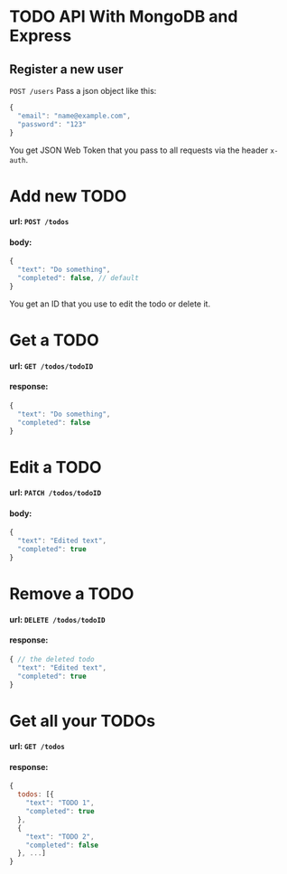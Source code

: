 # TODO API With MongoDB and Express
 ## Register a new user
 `POST /users`
 Pass a json object like this:
```javascript
{
  "email": "name@example.com",
  "password": "123"
}
```

You get JSON Web Token that you pass to all requests via the header `x-auth`.

# Add new TODO
#### url: `POST /todos`
#### body:

```javascript
{
  "text": "Do something",
  "completed": false, // default
}
```
You get an ID that you use to edit the todo or delete it.

# Get a TODO
#### url: `GET /todos/todoID`
#### response:

```javascript
{
  "text": "Do something",
  "completed": false
}
```

# Edit a TODO
#### url: `PATCH /todos/todoID`
#### body:

```javascript
{
  "text": "Edited text",
  "completed": true
}
```

# Remove a TODO
#### url: `DELETE /todos/todoID`
#### response:

```javascript
{ // the deleted todo
  "text": "Edited text",
  "completed": true
}
```

# Get all your TODOs
#### url: `GET /todos`
#### response:

```javascript
{
  todos: [{
    "text": "TODO 1",
    "completed": true
  },
  {
    "text": "TODO 2",
    "completed": false
  }, ...]
}
```
